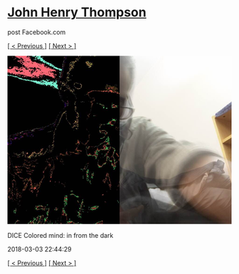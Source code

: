 # [John Henry Thompson](../README.md)
post Facebook.com

[[ < Previous ]](2018-03-03-3.md) [[ Next > ]](2018-03-03-5.md)

[![](../media/2018-03-03/Timeline-Photos-DICE-Colored-mind-in-from-the-dark.jpg)](../README.md)

DICE Colored mind: in from the dark

2018-03-03 22:44:29

[[ < Previous ]](2018-03-03-3.md) [[ Next > ]](2018-03-03-5.md)